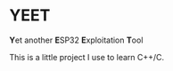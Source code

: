 # YEET
**Y**et another **E**SP32 **E**xploitation **T**ool

This is a little project I use to learn C++/C.